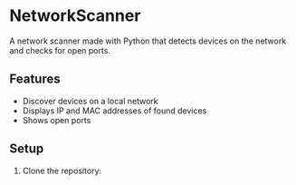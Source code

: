 # NetworkScanner
A network scanner made with Python that detects devices on the network and checks for open ports.

## Features
- Discover devices on a local network
- Displays IP and MAC addresses of found devices
- Shows open ports 

## Setup
1. Clone the repository:
